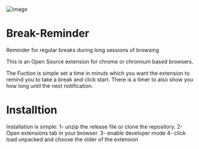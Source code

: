 ![image](https://github.com/omar0alaa/Break-Reminder/assets/40499227/e4978655-efc1-4d30-8790-0644cbb45174)
# Break-Reminder
Reminder for regular breaks during long sessions of browsing

This is an Open Source extension for chrome or chromium based browsers.

The Fuction is simple set a time in minuts which you want the extension to remind you to take a break and click start. 
There is a timer to also show you how long until the next notification.

# Installtion 
Installation is simple:
1- unzip the release file or clone the repository.
2- Open extensions tab in your browser.
3- enable developer mode
4- click load unpacked and choose the older of the extension

